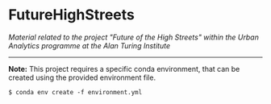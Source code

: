 # FutureHighStreets
 

*Material related to the project "Future of the High Streets" within the Urban Analytics programme at the Alan Turing Institute*

---
**Note:**
This project requires a specific conda environment, that can be created using the provided environment file.

`$ conda env create -f environment.yml`

